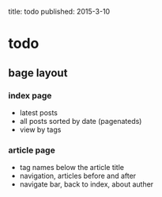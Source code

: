 title: todo
published: 2015-3-10

# todo

## bage layout

### index page

* latest posts
* all posts sorted by date (pagenateds)
* view by tags

### article page

* tag names below the article title
* navigation, articles before and after
* navigate bar, back to index, about auther
